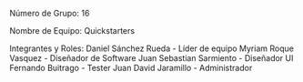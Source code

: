 Número de Grupo: 16

Nombre de Equipo: Quickstarters

Integrantes y Roles:
Daniel Sánchez Rueda - Líder de equipo
Myriam Roque Vasquez  - Diseñador de Software
Juan Sebastian Sarmiento - Diseñador UI 
Fernando Buitrago - Tester
Juan David Jaramillo - Administrador 
